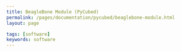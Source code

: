 ```yaml
---
title: BeagleBone Module (PyCubed)
permalink: /pages/documentation/pycubed/beaglebone-module.html
layout: page

tags: [software]
keywords: software
---
```


